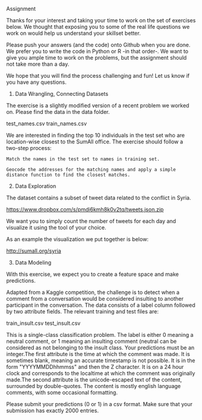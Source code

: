 Assignment

Thanks for your interest and taking your time to work on the set of exercises below. We thought that exposing you to some of the real life questions we work on would help us understand your skillset better.

Please push your answers (and the code) onto Github when you are done. We prefer you to write the code in Python or R -in that order-. We want to give you ample time to work on the problems, but the assignment should not take more than a day.

We hope that you will find the process challenging and fun! Let us know if you have any questions.

1) Data Wrangling, Connecting Datasets

The exercise is a slightly modified version of a recent problem we worked on. Please find the data in the data folder.

test_names.csv
train_names.csv

We are interested in finding the top 10 individuals in the test set who are location-wise closest to the SumAll office. The exercise should follow a two-step process:

	Match the names in the test set to names in training set.

	Geocode the addresses for the matching names and apply a simple distance function to find the closest matches.

2) Data Exploration

The dataset contains a subset of tweet data related to the conflict in Syria.

https://www.dropbox.com/s/pmdi6kmh8k0v2tq/tweets.json.zip

We want you to simply count the number of tweets for each day and visualize it using the tool of your choice.

As an example the visualization we put together is below:

http://sumall.org/syria

3) Data Modeling

With this exercise, we expect you to create a feature space and make predictions.

Adapted from a Kaggle competition, the challenge is to detect when a comment from a conversation would be considered insulting to another participant in the conversation. The data consists of a label column followed by two attribute fields. The relevant training and test files are:

train_insult.csv
test_insult.csv

This is a single-class classification problem. The label is either 0 meaning a neutral comment, or 1 meaning an insulting comment (neutral can be considered as not belonging to the insult class. Your predictions must be an integer.The first attribute is the time at which the comment was made. It is sometimes blank, meaning an accurate timestamp is not possible. It is in the form "YYYYMMDDhhmmss" and then the Z character. It is on a 24 hour clock and corresponds to the localtime at which the comment was originally made.The second attribute is the unicode-escaped text of the content, surrounded by double-quotes. The content is mostly english language comments, with some occasional formatting.

Please submit your predictions (0 or 1) in a csv format. Make sure that your submission has exactly 2000 entries.
